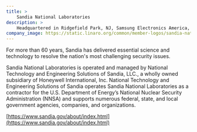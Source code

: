 ```yaml
---
title: >
    Sandia National Laboratories
description: >
    Headquartered in Ridgefield Park, NJ, Samsung Electronics America, Inc. (SEA), is a recognized innovation leader in consumer electronics design and technology.
company_image: https://static.linaro.org/common/member-logos/sandia-national-laboratories.jpg
---
```

For more than 60 years, Sandia has delivered essential science and technology to resolve the nation's most challenging security issues.

Sandia National Laboratories is operated and managed by National Technology and Engineering Solutions of Sandia, LLC., a wholly owned subsidiary of Honeywell International, Inc. National Technology and Engineering Solutions of Sandia operates Sandia National Laboratories as a contractor for the U.S. Department of Energy’s National Nuclear Security Administration (NNSA) and supports numerous federal, state, and local government agencies, companies, and organizations. 

[https://www.sandia.gov/about/index.html](https://www.sandia.gov/about/index.html)
